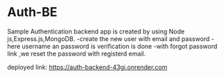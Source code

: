 # Auth-BE
Sample Authentication backend app is created by using Node js,Express.js,MongoDB.
-create the new user with  email and password
-here username an password is verification is done
-with forgot password link ,we reset the password with registerd email.

deployed link: https://auth-backend-43gi.onrender.com
